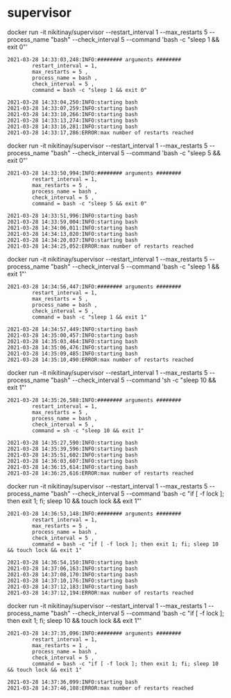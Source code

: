 # supervisor

docker run -it  nikitinay/supervisor --restart_interval 1 --max_restarts 5 --process_name "bash" --check_interval 5 --command 'bash -c "sleep 1 && exit 0"'

```
2021-03-28 14:33:03,248:INFO:######## arguments ########
        restart_interval = 1,
        max_restarts = 5 ,
        process_name = bash ,
        check_interval = 5 ,
        command = bash -c "sleep 1 && exit 0"

2021-03-28 14:33:04,250:INFO:starting bash
2021-03-28 14:33:07,259:INFO:starting bash
2021-03-28 14:33:10,266:INFO:starting bash
2021-03-28 14:33:13,274:INFO:starting bash
2021-03-28 14:33:16,281:INFO:starting bash
2021-03-28 14:33:17,286:ERROR:max number of restarts reached
```

docker run -it  nikitinay/supervisor --restart_interval 1 --max_restarts 5 --process_name "bash" --check_interval 5 --command 'bash -c "sleep 5 && exit 0"'

```
2021-03-28 14:33:50,994:INFO:######## arguments ########
        restart_interval = 1,
        max_restarts = 5 ,
        process_name = bash ,
        check_interval = 5 ,
        command = bash -c "sleep 5 && exit 0"

2021-03-28 14:33:51,996:INFO:starting bash
2021-03-28 14:33:59,004:INFO:starting bash
2021-03-28 14:34:06,011:INFO:starting bash
2021-03-28 14:34:13,020:INFO:starting bash
2021-03-28 14:34:20,037:INFO:starting bash
2021-03-28 14:34:25,052:ERROR:max number of restarts reached
```

docker run -it  nikitinay/supervisor --restart_interval 1 --max_restarts 5 --process_name "bash" --check_interval 5 --command 'bash -c "sleep 1 && exit 1"'

```
2021-03-28 14:34:56,447:INFO:######## arguments ########
        restart_interval = 1,
        max_restarts = 5 ,
        process_name = bash ,
        check_interval = 5 ,
        command = bash -c "sleep 1 && exit 1"

2021-03-28 14:34:57,449:INFO:starting bash
2021-03-28 14:35:00,457:INFO:starting bash
2021-03-28 14:35:03,464:INFO:starting bash
2021-03-28 14:35:06,476:INFO:starting bash
2021-03-28 14:35:09,485:INFO:starting bash
2021-03-28 14:35:10,490:ERROR:max number of restarts reached
```

docker run -it  nikitinay/supervisor --restart_interval 1 --max_restarts 5 --process_name "bash" --check_interval 5 --command 'sh -c "sleep 10 && exit 1"'

```
2021-03-28 14:35:26,588:INFO:######## arguments ########
        restart_interval = 1,
        max_restarts = 5 ,
        process_name = bash ,
        check_interval = 5 ,
        command = sh -c "sleep 10 && exit 1"

2021-03-28 14:35:27,590:INFO:starting bash
2021-03-28 14:35:39,596:INFO:starting bash
2021-03-28 14:35:51,602:INFO:starting bash
2021-03-28 14:36:03,607:INFO:starting bash
2021-03-28 14:36:15,614:INFO:starting bash
2021-03-28 14:36:25,616:ERROR:max number of restarts reached
```

docker run -it  nikitinay/supervisor --restart_interval 1 --max_restarts 5 --process_name "bash" --check_interval 5 --command 'bash -c "if [ -f lock ]; then exit 1; fi; sleep 10 && touch lock && exit 1"'

```
2021-03-28 14:36:53,148:INFO:######## arguments ########
        restart_interval = 1,
        max_restarts = 5 ,
        process_name = bash ,
        check_interval = 5 ,
        command = bash -c "if [ -f lock ]; then exit 1; fi; sleep 10 && touch lock && exit 1"

2021-03-28 14:36:54,150:INFO:starting bash
2021-03-28 14:37:06,163:INFO:starting bash
2021-03-28 14:37:08,170:INFO:starting bash
2021-03-28 14:37:10,176:INFO:starting bash
2021-03-28 14:37:12,183:INFO:starting bash
2021-03-28 14:37:12,194:ERROR:max number of restarts reached
```

docker run -it  nikitinay/supervisor --restart_interval 1 --max_restarts 1 --process_name "bash" --check_interval 5 --command 'bash -c "if [ -f lock ]; then exit 1; fi; sleep 10 && touch lock && exit 1"'

```
2021-03-28 14:37:35,096:INFO:######## arguments ########
        restart_interval = 1,
        max_restarts = 1 ,
        process_name = bash ,
        check_interval = 5 ,
        command = bash -c "if [ -f lock ]; then exit 1; fi; sleep 10 && touch lock && exit 1"

2021-03-28 14:37:36,099:INFO:starting bash
2021-03-28 14:37:46,108:ERROR:max number of restarts reached
```